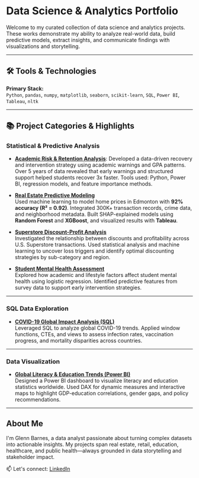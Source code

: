 # Data Science & Analytics Portfolio

Welcome to my curated collection of data science and analytics projects. These works demonstrate my ability to analyze real-world data, build predictive models, extract insights, and communicate findings with visualizations and storytelling.

---

## 🛠️ Tools & Technologies

**Primary Stack:**  
`Python`, `pandas`, `numpy`, `matplotlib`, `seaborn`, `scikit-learn`, `SQL`, `Power BI`, `Tableau`, `nltk`

---

## 📚 Project Categories & Highlights

### Statistical & Predictive Analysis
- [**Academic Risk & Retention Analysis**](https://github.com/glennybarnes/academic_risk-retention-analysis): Developed a data-driven recovery and intervention strategy using academic warnings and GPA patterns. Over 5 years of data revealed that early warnings and structured support helped students recover 3x faster. Tools used: Python, Power BI, regression models, and feature importance methods.

- [**Real Estate Predictive Modeling**](https://github.com/glennybarnes/real-estate-predictive-modeling-edmonton)  
  Used machine learning to model home prices in Edmonton with **92% accuracy (R² = 0.92)**. Integrated 300K+ transaction records, crime data, and neighborhood metadata. Built SHAP-explained models using **Random Forest** and **XGBoost**, and visualized results with **Tableau**.

- [**Superstore Discount-Profit Analysis**](https://github.com/glennybarnes/portfolio_projects/blob/main/Superstore%20Discount-Profit%20Analysis.ipynb)  
  Investigated the relationship between discounts and profitability across U.S. Superstore transactions. Used statistical analysis and machine learning to uncover loss triggers and identify optimal discounting strategies by sub-category and region.

- [**Student Mental Health Assessment**](https://github.com/glennybarnes/personal_projects/blob/main/Student%20Mental%20Health%20Assessments.ipynb)  
  Explored how academic and lifestyle factors affect student mental health using logistic regression. Identified predictive features from survey data to support early intervention strategies.

---

### SQL Data Exploration

- [**COVID-19 Global Impact Analysis (SQL)**](https://github.com/glennybarnes/personal_projects/blob/main/COVID%20Portfolio%20Project%20actual%20scripts.sql)  
  Leveraged SQL to analyze global COVID-19 trends. Applied window functions, CTEs, and views to assess infection rates, vaccination progress, and mortality disparities across countries.

---

### Data Visualization

- [**Global Literacy & Education Trends (Power BI)**](https://app.powerbi.com/links/4X6uPSLwX4?ctid=5c98fb47-d3b9-4649-9d94-f88cbdd9729c&pbi_source=linkShare)  
  Designed a Power BI dashboard to visualize literacy and education statistics worldwide. Used DAX for dynamic measures and interactive maps to highlight GDP-education correlations, gender gaps, and policy recommendations.

---

## About Me

I'm Glenn Barnes, a data analyst passionate about turning complex datasets into actionable insights. My projects span real estate, retail, education, healthcare, and public health—always grounded in data storytelling and stakeholder impact.

📫 Let's connect: [LinkedIn](https://www.linkedin.com/in/glennybarnes/)
